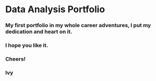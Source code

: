 # Data Analysis Portfolio

### My first portfolio in my whole career adventures, I put my dedication and heart on it.
### I hope you like it.

### Cheers!
### Ivy
